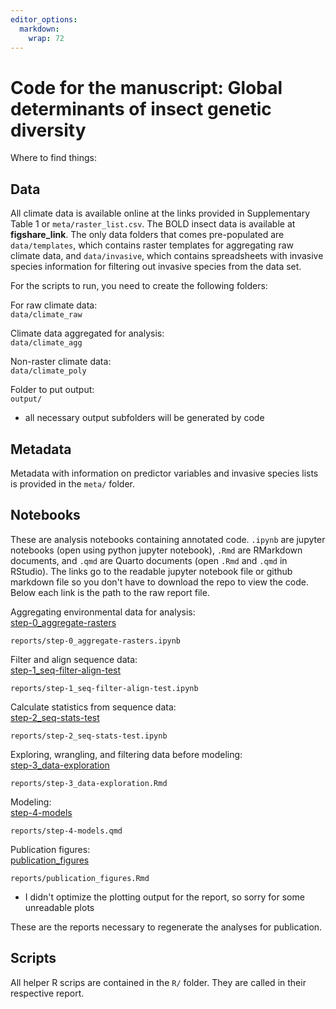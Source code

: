 ```yaml
---
editor_options: 
  markdown: 
    wrap: 72
---
```


# Code for the manuscript: **Global determinants of insect genetic diversity** 

Where to find things:

## Data

All climate data is available online at the links provided in
Supplementary Table 1 or `meta/raster_list.csv`. The BOLD insect data is
available at **figshare_link**. The only data folders that comes
pre-populated are `data/templates`, which contains raster templates for
aggregating raw climate data, and `data/invasive`, which contains
spreadsheets with invasive species information for filtering out
invasive species from the data set.

For the scripts to run, you need to create the following folders:

For raw climate data:\
`data/climate_raw`

Climate data aggregated for analysis:\
`data/climate_agg`

Non-raster climate data:\
`data/climate_poly`

Folder to put output:\
`output/`

-   all necessary output subfolders will be generated by code

## Metadata

Metadata with information on predictor variables and invasive species
lists is provided in the `meta/` folder.

## Notebooks

These are analysis notebooks containing annotated code. `.ipynb` are
jupyter notebooks (open using python jupyter notebook), `.Rmd` are
RMarkdown documents, and `.qmd` are Quarto documents (open `.Rmd` and
`.qmd` in RStudio). The links go to the readable jupyter notebook file
or github markdown file so you don't have to download the repo to view
the code. Below each link is the path to the raw report file.

Aggregating environmental data for analysis:\
[step-0_aggregate-rasters](reports/step-0_aggregate-rasters.ipynb)

`reports/step-0_aggregate-rasters.ipynb`

Filter and align sequence data:\
[step-1_seq-filter-align-test](reports/step-1_seq-filter-align-test.ipynb)

`reports/step-1_seq-filter-align-test.ipynb`

Calculate statistics from sequence data:\
[step-2_seq-stats-test](reports/step-2_seq-stats-test.ipynb)

`reports/step-2_seq-stats-test.ipynb`

Exploring, wrangling, and filtering data before modeling:\
[step-3_data-exploration](reports/step-3_data-exploration.md)

`reports/step-3_data-exploration.Rmd`

Modeling:\
[step-4-models](reports/step-4-models.md)

`reports/step-4-models.qmd`

Publication figures:\
[publication_figures](reports/publication_figures.md)

`reports/publication_figures.Rmd`

-   I didn't optimize the plotting output for the report, so sorry for
    some unreadable plots

These are the reports necessary to regenerate the analyses for
publication.

## Scripts

All helper R scrips are contained in the `R/` folder. They are called in
their respective report.
